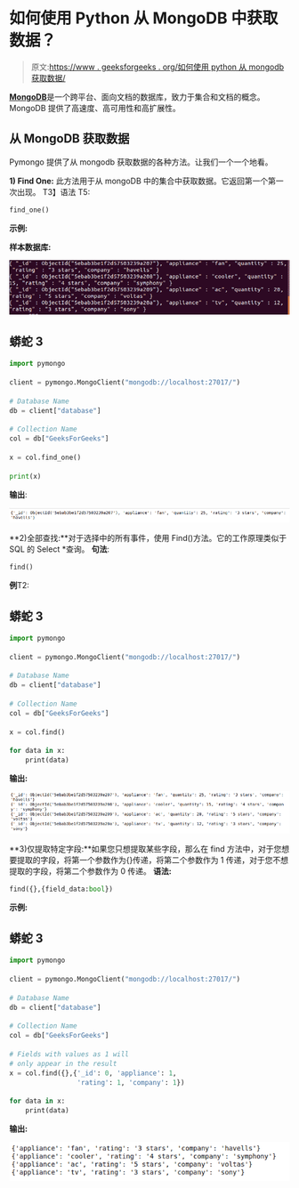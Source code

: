 # 如何使用 Python 从 MongoDB 中获取数据？

> 原文:[https://www . geeksforgeeks . org/如何使用 python 从 mongodb 获取数据/](https://www.geeksforgeeks.org/how-to-fetch-data-from-mongodb-using-python/)

[**MongoDB**](https://www.geeksforgeeks.org/mongodb-and-python/)是一个跨平台、面向文档的数据库，致力于集合和文档的概念。MongoDB 提供了高速度、高可用性和高扩展性。

## 从 MongoDB 获取数据

Pymongo 提供了从 mongodb 获取数据的各种方法。让我们一个一个地看。

**1) Find One:** 此方法用于从 mongoDB 中的集合中获取数据。它返回第一个第一次出现。
T3】语法 T5:

```py
find_one()
```

**示例:**

**样本数据库:**

![python-mongodb-sample-data](img/b7e64fb704f4165a74548c99e80c8080.png)

## 蟒蛇 3

```py
import pymongo

client = pymongo.MongoClient("mongodb://localhost:27017/")

# Database Name
db = client["database"]

# Collection Name
col = db["GeeksForGeeks"]

x = col.find_one()

print(x)
```

**输出**:

![](img/0f9ffa65071d75ae7076eb12a42ffd61.png)

**2)全部查找:**对于选择中的所有事件，使用 Find()方法。它的工作原理类似于 SQL 的 Select *查询。
**句法**:

```py
find()
```

**例**T2:

## 蟒蛇 3

```py
import pymongo

client = pymongo.MongoClient("mongodb://localhost:27017/")

# Database Name
db = client["database"]

# Collection Name
col = db["GeeksForGeeks"]

x = col.find()

for data in x:
    print(data)
```

**输出:**

![](img/c51e397339bed732b7b8bc380ea29063.png)

**3)仅提取特定字段:**如果您只想提取某些字段，那么在 find 方法中，对于您想要提取的字段，将第一个参数作为{}传递，将第二个参数作为 1 传递，对于您不想提取的字段，将第二个参数作为 0 传递。
**语法:**

```py
find({},{field_data:bool})
```

**示例:**

## 蟒蛇 3

```py
import pymongo

client = pymongo.MongoClient("mongodb://localhost:27017/")

# Database Name
db = client["database"]

# Collection Name
col = db["GeeksForGeeks"]

# Fields with values as 1 will
# only appear in the result
x = col.find({},{'_id': 0, 'appliance': 1,
                 'rating': 1, 'company': 1})

for data in x:
    print(data)
```

**输出:**

![](img/eee7047a9bf8be0dbb3c413c0f96b16f.png)
